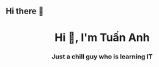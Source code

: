 ## Hi there 👋
<h1 align="center">Hi 👋, I'm Tuấn Anh</h1>
<h3 align="center">Just a chill guy who is learning IT</h3>



<!--
**tuananhavp/tuananhavp** is a ✨ _special_ ✨ repository because its `README.md` (this file) appears on your GitHub profile.

Here are some ideas to get you started:

- 🔭 I’m currently working on ...
- 🌱 I’m currently learning ...
- 👯 I’m looking to collaborate on ...
- 🤔 I’m looking for help with ...
- 💬 Ask me about ...
- 📫 How to reach me: ...
- 😄 Pronouns: ...
- ⚡ Fun fact: ...
-->
